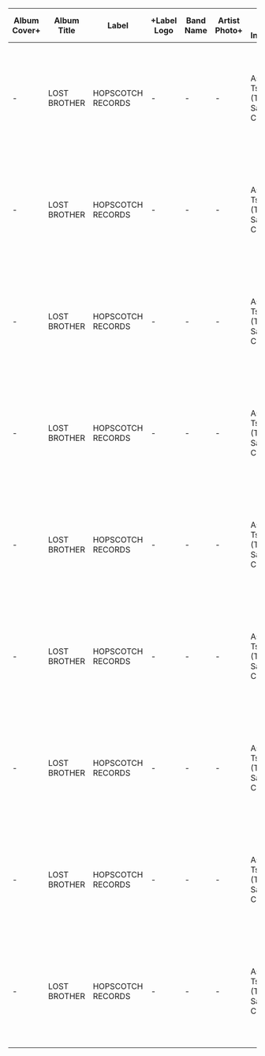 | Album Cover+ | Album Title  | Label               | +Label Logo | Band Name | Artist Photo+ | Artist Main + Instrument              | Other Artist(s) + Instrument           | Year Recorded | Year Released – NM | Song Order+ | Song Title                | + Composer                                    | Song File |
|--------------|--------------|---------------------|------------|----------|---------------|----------------------------------------|-----------------------------------------|--------------|---------------------|-------------|---------------------------|-----------------------------------------------|-----------|
| -            | LOST BROTHER | HOPSCOTCH RECORDS  | -          | -        | -             | Assif Tsahar (Tenor Sax, Bass Clarinet) | Cooper-Moore (Ashimba, Twanger, Diddley-Bo), Hamid Drake (Drum Set, Tabla, Frame Drum) | 2005         | 2005                | 1           | Breaking The Water       | Assif Tsahar, Cooper-Moore, Hamid Drake       | -         |
| -            | LOST BROTHER | HOPSCOTCH RECORDS  | -          | -        | -             | Assif Tsahar (Tenor Sax, Bass Clarinet) | Cooper-Moore (Ashimba, Twanger, Diddley-Bo), Hamid Drake (Drum Set, Tabla, Frame Drum) | 2005         | 2005                | 2           | A Falling Leaf           | Assif Tsahar, Cooper-Moore, Hamid Drake       | -         |
| -            | LOST BROTHER | HOPSCOTCH RECORDS  | -          | -        | -             | Assif Tsahar (Tenor Sax, Bass Clarinet) | Cooper-Moore (Ashimba, Twanger, Diddley-Bo), Hamid Drake (Drum Set, Tabla, Frame Drum) | 2005         | 2005                | 3           | Departure                | Assif Tsahar, Cooper-Moore, Hamid Drake       | -         |
| -            | LOST BROTHER | HOPSCOTCH RECORDS  | -          | -        | -             | Assif Tsahar (Tenor Sax, Bass Clarinet) | Cooper-Moore (Ashimba, Twanger, Diddley-Bo), Hamid Drake (Drum Set, Tabla, Frame Drum) | 2005         | 2005                | 4           | DuGong The Sea Cow       | Assif Tsahar, Cooper-Moore, Hamid Drake       | -         |
| -            | LOST BROTHER | HOPSCOTCH RECORDS  | -          | -        | -             | Assif Tsahar (Tenor Sax, Bass Clarinet) | Cooper-Moore (Ashimba, Twanger, Diddley-Bo), Hamid Drake (Drum Set, Tabla, Frame Drum) | 2005         | 2005                | 5           | Seeking the Punto Fijo   | Assif Tsahar, Cooper-Moore, Hamid Drake       | -         |
| -            | LOST BROTHER | HOPSCOTCH RECORDS  | -          | -        | -             | Assif Tsahar (Tenor Sax, Bass Clarinet) | Cooper-Moore (Ashimba, Twanger, Diddley-Bo), Hamid Drake (Drum Set, Tabla, Frame Drum) | 2005         | 2005                | 6           | Confessions              | Assif Tsahar, Cooper-Moore, Hamid Drake       | -         |
| -            | LOST BROTHER | HOPSCOTCH RECORDS  | -          | -        | -             | Assif Tsahar (Tenor Sax, Bass Clarinet) | Cooper-Moore (Ashimba, Twanger, Diddley-Bo), Hamid Drake (Drum Set, Tabla, Frame Drum) | 2005         | 2005                | 7           | The Coming of the Ship   | Assif Tsahar, Cooper-Moore, Hamid Drake       | -         |
| -            | LOST BROTHER | HOPSCOTCH RECORDS  | -          | -        | -             | Assif Tsahar (Tenor Sax, Bass Clarinet) | Cooper-Moore (Ashimba, Twanger, Diddley-Bo), Hamid Drake (Drum Set, Tabla, Frame Drum) | 2005         | 2005                | 8           | The Shepherd             | Assif Tsahar, Cooper-Moore, Hamid Drake       | -         |
| -            | LOST BROTHER | HOPSCOTCH RECORDS  | -          | -        | -             | Assif Tsahar (Tenor Sax, Bass Clarinet) | Cooper-Moore (Ashimba, Twanger, Diddley-Bo), Hamid Drake (Drum Set, Tabla, Frame Drum) | 2005         | 2005                | 9           | Goin' Home               | Assif Tsahar, Cooper-Moore, Hamid Drake       | -         |
